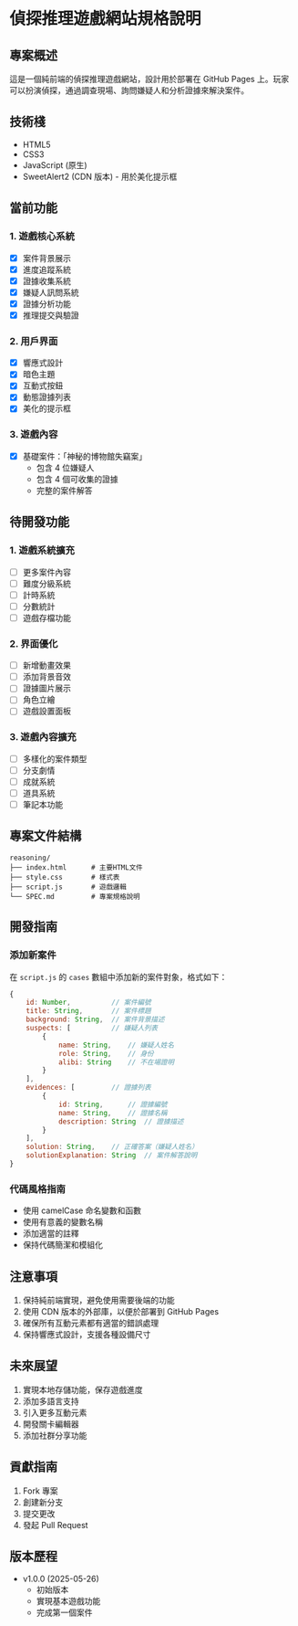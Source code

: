 # 偵探推理遊戲網站規格說明

## 專案概述
這是一個純前端的偵探推理遊戲網站，設計用於部署在 GitHub Pages 上。玩家可以扮演偵探，通過調查現場、詢問嫌疑人和分析證據來解決案件。

## 技術棧
- HTML5
- CSS3
- JavaScript (原生)
- SweetAlert2 (CDN 版本) - 用於美化提示框

## 當前功能
### 1. 遊戲核心系統
- [x] 案件背景展示
- [x] 進度追蹤系統
- [x] 證據收集系統
- [x] 嫌疑人訊問系統
- [x] 證據分析功能
- [x] 推理提交與驗證

### 2. 用戶界面
- [x] 響應式設計
- [x] 暗色主題
- [x] 互動式按鈕
- [x] 動態證據列表
- [x] 美化的提示框

### 3. 遊戲內容
- [x] 基礎案件：「神秘的博物館失竊案」
  - 包含 4 位嫌疑人
  - 包含 4 個可收集的證據
  - 完整的案件解答

## 待開發功能
### 1. 遊戲系統擴充
- [ ] 更多案件內容
- [ ] 難度分級系統
- [ ] 計時系統
- [ ] 分數統計
- [ ] 遊戲存檔功能

### 2. 界面優化
- [ ] 新增動畫效果
- [ ] 添加背景音效
- [ ] 證據圖片展示
- [ ] 角色立繪
- [ ] 遊戲設置面板

### 3. 遊戲內容擴充
- [ ] 多樣化的案件類型
- [ ] 分支劇情
- [ ] 成就系統
- [ ] 道具系統
- [ ] 筆記本功能

## 專案文件結構
```
reasoning/
├── index.html      # 主要HTML文件
├── style.css       # 樣式表
├── script.js       # 遊戲邏輯
└── SPEC.md         # 專案規格說明
```

## 開發指南
### 添加新案件
在 `script.js` 的 `cases` 數組中添加新的案件對象，格式如下：
```javascript
{
    id: Number,          // 案件編號
    title: String,       // 案件標題
    background: String,  // 案件背景描述
    suspects: [          // 嫌疑人列表
        {
            name: String,    // 嫌疑人姓名
            role: String,    // 身份
            alibi: String    // 不在場證明
        }
    ],
    evidences: [         // 證據列表
        {
            id: String,      // 證據編號
            name: String,    // 證據名稱
            description: String  // 證據描述
        }
    ],
    solution: String,    // 正確答案（嫌疑人姓名）
    solutionExplanation: String  // 案件解答說明
}
```

### 代碼風格指南
- 使用 camelCase 命名變數和函數
- 使用有意義的變數名稱
- 添加適當的註釋
- 保持代碼簡潔和模組化

## 注意事項
1. 保持純前端實現，避免使用需要後端的功能
2. 使用 CDN 版本的外部庫，以便於部署到 GitHub Pages
3. 確保所有互動元素都有適當的錯誤處理
4. 保持響應式設計，支援各種設備尺寸

## 未來展望
1. 實現本地存儲功能，保存遊戲進度
2. 添加多語言支持
3. 引入更多互動元素
4. 開發關卡編輯器
5. 添加社群分享功能

## 貢獻指南
1. Fork 專案
2. 創建新分支
3. 提交更改
4. 發起 Pull Request

## 版本歷程
- v1.0.0 (2025-05-26)
  - 初始版本
  - 實現基本遊戲功能
  - 完成第一個案件